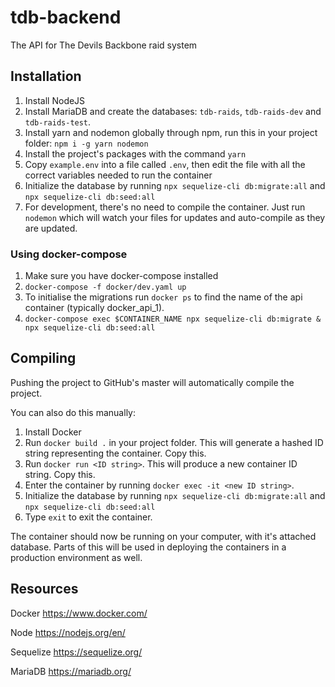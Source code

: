 # tdb-backend
The API for The Devils Backbone raid system

## Installation

1. Install NodeJS
2. Install MariaDB and create the databases: `tdb-raids`, `tdb-raids-dev` and `tdb-raids-test`.
3. Install yarn and nodemon globally through npm, run this in your project folder: `npm i -g yarn nodemon`
4. Install the project's packages with the command `yarn`
5. Copy `example.env` into a file called `.env`, then edit the file with all the correct variables needed to run the container
6. Initialize the database by running `npx sequelize-cli db:migrate:all` and `npx sequelize-cli db:seed:all`
7. For development, there's no need to compile the container. Just run `nodemon` which will watch your files for updates and auto-compile as they are updated.

### Using docker-compose

1. Make sure you have docker-compose installed
2. `docker-compose -f docker/dev.yaml up`
3. To initialise the migrations run `docker ps` to find the name of the api container (typically docker_api_1).
4. `docker-compose exec $CONTAINER_NAME npx sequelize-cli db:migrate & npx sequelize-cli db:seed:all` 

## Compiling

Pushing the project to GitHub's master will automatically compile the project.

You can also do this manually:

1. Install Docker
2. Run `docker build .` in your project folder. This will generate a hashed ID string representing the container. Copy this.
3. Run `docker run <ID string>`. This will produce a new container ID string. Copy this.
4. Enter the container by running `docker exec -it <new ID string>`.
5. Initialize the database by running `npx sequelize-cli db:migrate:all` and `npx sequelize-cli db:seed:all`
6. Type `exit` to exit the container.

The container should now be running on your computer, with it's attached database. Parts of this will be used in deploying the containers in a production environment as well.

## Resources

Docker <https://www.docker.com/>

Node <https://nodejs.org/en/>

Sequelize <https://sequelize.org/>

MariaDB <https://mariadb.org/>
